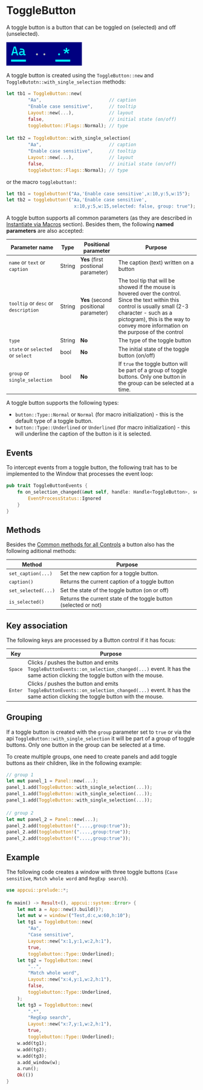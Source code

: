# ToggleButton

A toggle button is a button that can be toggled on (selected) and off (unselected). 

<img src="img/togglebutton.png" width=200/>

A toggle button is created using the `ToggleButton::new` and `ToggleButotn::with_single_selection` methods:

```rs
let tb1 = ToggleButton::new( 
        "Aa",                         // caption
        "Enable case sensitive",      // tooltip
        Layout::new(...),             // layout
        false,                        // initial state (on/off)
        togglebutton::Flags::Normal); // type

let tb2 = ToggleButton::with_single_selection( 
        "Aa",                         // caption
        "Enable case sensitive",      // tooltip
        Layout::new(...),             // layout
        false,                        // initial state (on/off)
        togglebutton::Flags::Normal); // type        
```

or the macro `togglebutton!`:

```rs
let tb1 = togglebutton!("Aa,'Enable case sensitive',x:10,y:5,w:15");
let tb2 = togglebutton!("Aa,'Enable case sensitive',
                         x:10,y:5,w:15,selected: false, group: true");                         
```

A toggle button supports all common parameters (as they are described in [Instantiate via Macros](../instantiate_via_macros.md) section). Besides them, the following **named parameters** are also accepted:

| Parameter name                       | Type   | Positional parameter                  | Purpose                                                                                                                                                                                                                                        |
| ------------------------------------ | ------ | ------------------------------------- | ---------------------------------------------------------------------------------------------------------------------------------------------------------------------------------------------------------------------------------------------- |
| `name` or `text` or `caption`        | String | **Yes** (first postional parameter)   | The caption (text) written on a button                                                                                                                                                                                                         |
| `tooltip` or `desc` or `description` | String | **Yes** (second positional parameter) | The tool tip that will be showed if the mouse is hovered over the control. Since the text within this control is usually small (2-3 character - such as a pictogram), this is the way to convey more information on the purpose of the control |
| `type`                               | String | **No**                                | The type of the toggle button                                                                                                                                                                                                                  |
| `state` or `selected` or `select`    | bool   | **No**                                | The initial state of the toggle button (on/off)                                                                                                                                                                                                |
| `group` or `single_selection`        | bool   | **No**                                | If `true` the toggle button will be part of a group of toggle buttons. Only one button in the group can be selected at a time.                                                                                                                 |

A toggle button supports the following types:
* `button::Type::Normal` or `Normal` (for macro initialization) - this is the default type of a toggle button.
* `button::Type::Underlined` or `Underlined` (for macro initialization) - this will underline the caption of the button is it is selected.

## Events

To intercept events from a toggle button, the following trait has to be implemented to the Window that processes the event loop:

```rs
pub trait ToggleButtonEvents {
    fn on_selection_changed(&mut self, handle: Handle<ToggleButton>, selected: bool) -> EventProcessStatus {
        EventProcessStatus::Ignored
    }
}
```

## Methods

Besides the [Common methods for all Controls](../common_methods.md) a button also has the following aditional methods:

| Method              | Purpose                                                          |
| ------------------- | ---------------------------------------------------------------- |
| `set_caption(...)`  | Set the new caption for a toggle  button.                        |
| `caption()`         | Returns the current caption of a toggle button                   |
| `set_selected(...)` | Set the state of the toggle button (on or off)                   |
| `is_selected()`     | Returns the current state of the toggle button (selected or not) |

## Key association

The following keys are processed by a Button control if it has focus:

| Key     | Purpose                                                                                                                                                       |
| ------- | ------------------------------------------------------------------------------------------------------------------------------------------------------------- |
| `Space` | Clicks / pushes the button and emits `ToggleButtonEvents::on_selection_changed(...)` event. It has the same action clicking the toggle button with the mouse. |
| `Enter` | Clicks / pushes the button and emits `ToggleButtonEvents::on_selection_changed(...)` event. It has the same action clicking the toggle button with the mouse. |

## Grouping

If a toggle button is created with the `group` parameter set to `true` or via the api `ToggleButton::with_single_selection` it will be part of a group of toggle buttons. Only one button in the group can be selected at a time.

To create multiple groups, one need to create panels and add toggle buttons as their children, like in the following example:
```rs
// group 1
let mut panel_1 = Panel::new(...);
panel_1.add(ToggleButton::with_single_selection(...));
panel_1.add(ToggleButton::with_single_selection(...));
panel_1.add(ToggleButton::with_single_selection(...));

// group 2
let mut panel_2 = Panel::new(...);
panel_2.add(togglebutton!("....,group:true"));
panel_2.add(togglebutton!("....,group:true"));
panel_2.add(togglebutton!("....,group:true"));
```

## Example


The following code creates a window with three toggle buttons (`Case sensitive`, `Match whole word` and `RegExp search`). 
```rs
use appcui::prelude::*;

fn main() -> Result<(), appcui::system::Error> {
    let mut a = App::new().build()?;
    let mut w = window!("Test,d:c,w:60,h:10");
    let tg1 = ToggleButton::new(
        "Aa", 
        "Case sensitive", 
        Layout::new("x:1,y:1,w:2,h:1"), 
        true, 
        togglebutton::Type::Underlined);
    let tg2 = ToggleButton::new(
        "..",
        "Match whole word",
        Layout::new("x:4,y:1,w:2,h:1"),
        false,
        togglebutton::Type::Underlined,
    );
    let tg3 = ToggleButton::new(
        ".*", 
        "RegExp search", 
        Layout::new("x:7,y:1,w:2,h:1"), 
        true, 
        togglebutton::Type::Underlined);
    w.add(tg1);
    w.add(tg2);
    w.add(tg3);
    a.add_window(w);
    a.run();
    Ok(())
}
```